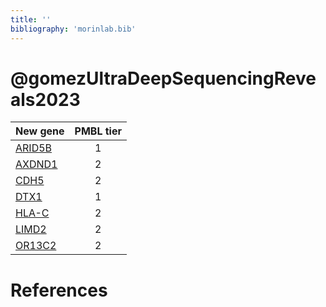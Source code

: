 ```yaml
---
title: ''
bibliography: 'morinlab.bib'
---
```


# @gomezUltraDeepSequencingReveals2023
|New gene|PMBL tier|
|:-|:-:|
|[ARID5B](ARID5B)|1 |
|[AXDND1](AXDND1)|2 |
|[CDH5](CDH5)|2 |
|[DTX1](DTX1)|1 |
|[HLA-C](HLA-C)|2 |
|[LIMD2](LIMD2)|2 |
|[OR13C2](OR13C2)|2 |

# References

